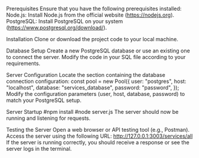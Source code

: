 Prerequisites
Ensure that you have the following prerequisites installed:
Node.js: Install Node.js from the official website (https://nodejs.org).
PostgreSQL: Install PostgreSQL on your system (https://www.postgresql.org/download/).

Installation
Clone or download the project code to your local machine.

Database Setup
Create a new PostgreSQL database or use an existing one to connect the server.
Modify the code in your SQL file according to your requirements.

Server Configuration
Locate the section containing the database connection configuration:
const pool = new Pool({
user: "postgres",
host: "localhost",
database: "services_database",
password: "password",
});
Modify the configuration parameters (user, host, database, password) to match your PostgreSQL setup.

Server Startup
#npm install
#node server.js
The server should now be running and listening for requests.

Testing the Server
Open a web browser or API testing tool (e.g., Postman).
Access the server using the following URL: http://127.0.0.1:3003/services/all
If the server is running correctly, you should receive a response or see the server logs in the terminal.
